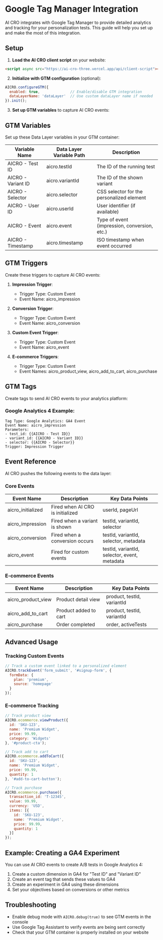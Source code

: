 # Google Tag Manager Integration

AI CRO integrates with Google Tag Manager to provide detailed analytics and tracking for your personalization tests. This guide will help you set up and make the most of this integration.

## Setup

1. **Load the AI CRO client script** on your website:

```html
<script async src="https://ai-cro-three.vercel.app/api/client-script"></script>
```

2. **Initialize with GTM configuration** (optional):

```javascript
AICRO.configureGTM({
  enabled: true,              // Enable/disable GTM integration
  dataLayerName: 'dataLayer'  // Use custom dataLayer name if needed
}).init();
```

3. **Set up GTM variables** to capture AI CRO events:

## GTM Variables

Set up these Data Layer variables in your GTM container:

| Variable Name | Data Layer Variable Path | Description |
|---------------|--------------------------|-------------|
| AICRO - Test ID | aicro.testId | The ID of the running test |
| AICRO - Variant ID | aicro.variantId | The ID of the shown variant |
| AICRO - Selector | aicro.selector | CSS selector for the personalized element |
| AICRO - User ID | aicro.userId | User identifier (if available) |
| AICRO - Event | aicro.event | Type of event (impression, conversion, etc.) |
| AICRO - Timestamp | aicro.timestamp | ISO timestamp when event occurred |

## GTM Triggers

Create these triggers to capture AI CRO events:

1. **Impression Trigger**:
   - Trigger Type: Custom Event
   - Event Name: aicro_impression

2. **Conversion Trigger**:
   - Trigger Type: Custom Event
   - Event Name: aicro_conversion

3. **Custom Event Trigger**:
   - Trigger Type: Custom Event
   - Event Name: aicro_event

4. **E-commerce Triggers**:
   - Trigger Type: Custom Event
   - Event Names: aicro_product_view, aicro_add_to_cart, aicro_purchase

## GTM Tags

Create tags to send AI CRO events to your analytics platform:

### Google Analytics 4 Example:

```
Tag Type: Google Analytics: GA4 Event
Event Name: aicro_impression
Parameters:
- test_id: {{AICRO - Test ID}}
- variant_id: {{AICRO - Variant ID}}
- selector: {{AICRO - Selector}}
Trigger: Impression Trigger
```

## Event Reference

AI CRO pushes the following events to the data layer:

### Core Events

| Event Name | Description | Key Data Points |
|------------|-------------|-----------------|
| aicro_initialized | Fired when AI CRO is initialized | userId, pageUrl |
| aicro_impression | Fired when a variant is shown | testId, variantId, selector |
| aicro_conversion | Fired when a conversion occurs | testId, variantId, selector, metadata |
| aicro_event | Fired for custom events | testId, variantId, selector, event, metadata |

### E-commerce Events

| Event Name | Description | Key Data Points |
|------------|-------------|-----------------|
| aicro_product_view | Product detail view | product, testId, variantId |
| aicro_add_to_cart | Product added to cart | product, testId, variantId |
| aicro_purchase | Order completed | order, activeTests |

## Advanced Usage

### Tracking Custom Events

```javascript
// Track a custom event linked to a personalized element
AICRO.trackEvent('form_submit', '#signup-form', {
  formData: {
    plan: 'premium',
    source: 'homepage'
  }
});
```

### E-commerce Tracking

```javascript
// Track product view
AICRO.ecommerce.viewProduct({
  id: 'SKU-123',
  name: 'Premium Widget',
  price: 99.99,
  category: 'Widgets'
}, '#product-cta');

// Track add to cart
AICRO.ecommerce.addToCart({
  id: 'SKU-123',
  name: 'Premium Widget',
  price: 99.99,
  quantity: 1
}, '#add-to-cart-button');

// Track purchase
AICRO.ecommerce.purchase({
  transaction_id: 'T-12345',
  value: 99.99,
  currency: 'USD',
  items: [{
    id: 'SKU-123',
    name: 'Premium Widget',
    price: 99.99,
    quantity: 1
  }]
});
```

## Example: Creating a GA4 Experiment

You can use AI CRO events to create A/B tests in Google Analytics 4:

1. Create a custom dimension in GA4 for "Test ID" and "Variant ID"
2. Create an event tag that sends these values to GA4
3. Create an experiment in GA4 using these dimensions
4. Set your objectives based on conversions or other metrics

## Troubleshooting

- Enable debug mode with `AICRO.debug(true)` to see GTM events in the console
- Use Google Tag Assistant to verify events are being sent correctly
- Check that your GTM container is properly installed on your website 